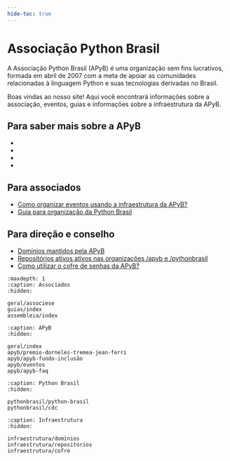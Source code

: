 ```yaml
---
hide-toc: true
---
```


# Associação Python Brasil

A Associação Python Brasil (APyB) é uma organização sem fins lucrativos, formada em abril de 2007 com a meta de apoiar as comunidades relacionadas à linguagem Python e suas tecnologias derivadas no Brasil.

Boas vindas ao nosso site!  Aqui você encontrará informações sobre a associação, eventos, guias e informações sobre a infraestrutura da APyB.

## Para saber mais sobre a APyB
- [](/geral/associese)
- [](/apyb/premio-dorneles-tremea-jean-ferri)
- [](/apyb/apyb-fundo-inclusão)
- [](/apyb/apyb-faq)

## Para associados
- [Como organizar eventos usando a infraestrutura da APyB?](/guias/como-organizar-eventos)
- [Guia para organização da Python Brasil](https://manual.pythonbrasil.org.br)

## Para direção e conselho
- [Domínios mantidos pela APyB](/infraestrutura/domínios.md)
- [Repositórios ativos ativos nas organizações /apyb e /pythonbrasil](/infraestrutura/repositórios.md)
- [Como utilizar o cofre de senhas da APyB?](/infraestrutura/cofre.md)

```{toctree}
:maxdepth: 1
:caption: Associados
:hidden:

geral/associese
guias/index
assembleia/index
```

```{toctree}
:caption: APyB
:hidden:

geral/index
apyb/premio-dorneles-tremea-jean-ferri
apyb/apyb-fundo-inclusão
apyb/eventos
apyb/apyb-faq
```

```{toctree}
:caption: Python Brasil
:hidden:

pythonbrasil/python-brasil
pythonbrasil/cdc
```

```{toctree}
:caption: Infraestrutura
:hidden:

infraestrutura/domínios
infraestrutura/repositórios
infraestrutura/cofre
```